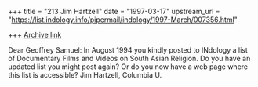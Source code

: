 +++
title = "213 Jim Hartzell"
date = "1997-03-17"
upstream_url = "https://list.indology.info/pipermail/indology/1997-March/007356.html"

+++
[Archive link](https://list.indology.info/pipermail/indology/1997-March/007356.html)

Dear Geoffrey Samuel:
In August 1994 you kindly posted to INdology a list of Documentary
Films and Videos on South Asian Religion.  Do you have an updated list
you might post again?  Or do you now have a web page where this
list is accessible?
Jim Hartzell, Columbia U.




